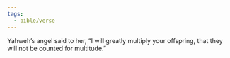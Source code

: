 ```yaml
---
tags:
  - bible/verse
---
```

Yahweh’s angel said to her, “I will greatly multiply your offspring, that they will not be counted for multitude.”
